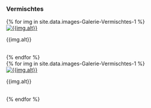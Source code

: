 ---
---

<h3>
  Vermischtes
</h3>
<div id="links">
  <div class="row">
    {% for img in site.data.images-Galerie-Vermischtes-1 %}
    <div class="col-lg-4">
      <a href="{{img.link}}" title="{{img.alt}}" data-gallery>
        <img class="img-thumbnail gallery" src="{{img.src}}" alt='{{img.alt}}'/>
      </a>
      <p>
        {{img.alt}}
      </p>
      <br />
    </div>
    {% endfor %}
  </div>
  <div class="row">
    {% for img in site.data.images-Galerie-Vermischtes-1 %}
    <div class="col-lg-4">
      <a href="{{img.link}}" title="{{img.alt}}" data-gallery>
        <img class="img-thumbnail gallery" src="{{img.src}}" alt='{{img.alt}}'/>
      </a>
      <p>
        {{img.alt}}
      </p>
      <br />
    </div>
    {% endfor %}
  </div>
</div>
